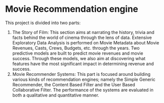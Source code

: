 # Movie Recommendation engine
This project is divided into two parts:
1. The​ ​Story​ ​of​ ​Film:​ ​This section aims at narrating the history, trivia and facts behind the
world of cinema through the lens of data. Extensive Exploratory Data Analysis is
performed on Movie Metadata about Movie Revenues, Casts, Crews, Budgets, etc.
through the years. Two predictive models are built to predict movie revenues and movie
success. Through these models, we also aim at discovering what features have the most
significant impact in determining revenue and success.
2. Movie​ ​Recommender​ ​Systems:​ ​This part is focused around building various kinds of
recommendation engines; namely the Simple Generic Recommender, the Content Based
Filter and the User Based Collaborative Filter. The performance of the systems are
evaluated in both a qualitative and quantitative manner.
